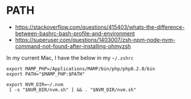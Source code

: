 # PATH

- https://stackoverflow.com/questions/415403/whats-the-difference-between-bashrc-bash-profile-and-environment
- https://superuser.com/questions/1403007/zsh-npm-node-nvm-command-not-found-after-installing-ohmyzsh

In my current Mac, I have the below in my `~/.zshrc` 

```
export MAMP_PHP=/Applications/MAMP/bin/php/php8.2.0/bin
export PATH="$MAMP_PHP:$PATH"

export NVM_DIR=~/.nvm
 [ -s "$NVM_DIR/nvm.sh" ] && . "$NVM_DIR/nvm.sh"
```
